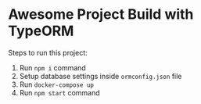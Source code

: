 # Awesome Project Build with TypeORM

Steps to run this project:

1. Run `npm i` command
2. Setup database settings inside `ormconfig.json` file
3. Run `docker-compose up`
3. Run `npm start` command
